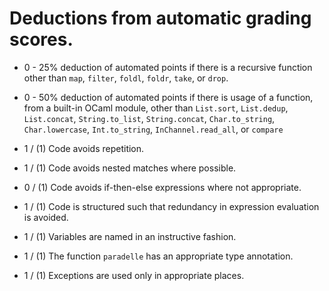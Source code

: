 # Deductions from automatic grading scores.

+ 0 - 25% deduction of automated points if there is a recursive function other than ``map``, ``filter``, ``foldl``, ``foldr``, ``take``, or ``drop``.

+ 0 - 50% deduction of automated points if there is usage of a function, from a built-in OCaml module, other than ``List.sort``, ``List.dedup``, ``List.concat``, ``String.to_list``, ``String.concat``, ``Char.to_string``, ``Char.lowercase``, ``Int.to_string``, ``InChannel.read_all``, or ``compare``

+ 1 / (1) Code avoids repetition.

+ 1 / (1) Code avoids nested matches where possible.

+ 0 / (1) Code avoids if-then-else expressions where not appropriate.

+ 1 / (1) Code is structured such that redundancy in expression evaluation is avoided.

+ 1 / (1) Variables are named in an instructive fashion.

+ 1 / (1) The function ``paradelle`` has an appropriate type annotation.

+ 1 / (1) Exceptions are used only in appropriate places.
